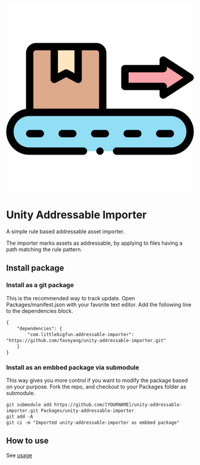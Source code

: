 ![Icon](Media/icon.png)

# Unity Addressable Importer
A simple rule based addressable asset importer.

The importer marks assets as addressable, by applying to files having a path matching the rule pattern.

## Install package

### Install as a git package

This is the recommended way to track update. Open Packages/manifest.json with your favorite text editor. Add the following line to the dependencies block.

    {
        "dependencies": {
            "com.littlebigfun.addressable-importer": "https://github.com/favoyang/unity-addressable-importer.git"
        }
    }

### Install as an embbed package via submodule

This way gives you more control if you want to modify the package based on your purpose. Fork the repo, and checkout to your Packages folder as submodule.

    git submodule add https://github.com/[YOURNAME]/unity-addressable-importer.git Packages/unity-addressable-importer
    git add -A
    git ci -m "Imported unity-addressable-importer as embbed package"

## How to use

See [usage](./Documentation~/AddressableImporter.md)
